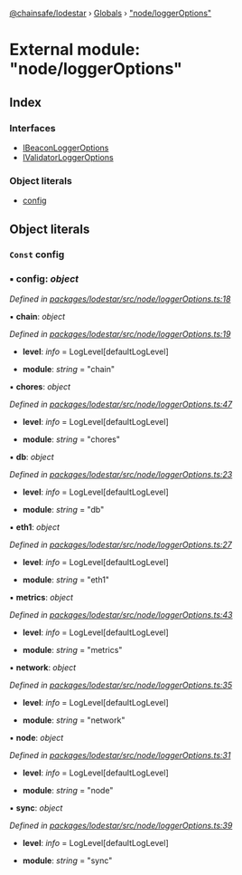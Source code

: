 [@chainsafe/lodestar](../README.md) › [Globals](../globals.md) › ["node/loggerOptions"](_node_loggeroptions_.md)

# External module: "node/loggerOptions"

## Index

### Interfaces

* [IBeaconLoggerOptions](../interfaces/_node_loggeroptions_.ibeaconloggeroptions.md)
* [IValidatorLoggerOptions](../interfaces/_node_loggeroptions_.ivalidatorloggeroptions.md)

### Object literals

* [config](_node_loggeroptions_.md#const-config)

## Object literals

### `Const` config

### ▪ **config**: *object*

*Defined in [packages/lodestar/src/node/loggerOptions.ts:18](https://github.com/ChainSafe/lodestar/blob/5f04d592a/packages/lodestar/src/node/loggerOptions.ts#L18)*

▪ **chain**: *object*

*Defined in [packages/lodestar/src/node/loggerOptions.ts:19](https://github.com/ChainSafe/lodestar/blob/5f04d592a/packages/lodestar/src/node/loggerOptions.ts#L19)*

* **level**: *info* = LogLevel[defaultLogLevel]

* **module**: *string* = "chain"

▪ **chores**: *object*

*Defined in [packages/lodestar/src/node/loggerOptions.ts:47](https://github.com/ChainSafe/lodestar/blob/5f04d592a/packages/lodestar/src/node/loggerOptions.ts#L47)*

* **level**: *info* = LogLevel[defaultLogLevel]

* **module**: *string* = "chores"

▪ **db**: *object*

*Defined in [packages/lodestar/src/node/loggerOptions.ts:23](https://github.com/ChainSafe/lodestar/blob/5f04d592a/packages/lodestar/src/node/loggerOptions.ts#L23)*

* **level**: *info* = LogLevel[defaultLogLevel]

* **module**: *string* = "db"

▪ **eth1**: *object*

*Defined in [packages/lodestar/src/node/loggerOptions.ts:27](https://github.com/ChainSafe/lodestar/blob/5f04d592a/packages/lodestar/src/node/loggerOptions.ts#L27)*

* **level**: *info* = LogLevel[defaultLogLevel]

* **module**: *string* = "eth1"

▪ **metrics**: *object*

*Defined in [packages/lodestar/src/node/loggerOptions.ts:43](https://github.com/ChainSafe/lodestar/blob/5f04d592a/packages/lodestar/src/node/loggerOptions.ts#L43)*

* **level**: *info* = LogLevel[defaultLogLevel]

* **module**: *string* = "metrics"

▪ **network**: *object*

*Defined in [packages/lodestar/src/node/loggerOptions.ts:35](https://github.com/ChainSafe/lodestar/blob/5f04d592a/packages/lodestar/src/node/loggerOptions.ts#L35)*

* **level**: *info* = LogLevel[defaultLogLevel]

* **module**: *string* = "network"

▪ **node**: *object*

*Defined in [packages/lodestar/src/node/loggerOptions.ts:31](https://github.com/ChainSafe/lodestar/blob/5f04d592a/packages/lodestar/src/node/loggerOptions.ts#L31)*

* **level**: *info* = LogLevel[defaultLogLevel]

* **module**: *string* = "node"

▪ **sync**: *object*

*Defined in [packages/lodestar/src/node/loggerOptions.ts:39](https://github.com/ChainSafe/lodestar/blob/5f04d592a/packages/lodestar/src/node/loggerOptions.ts#L39)*

* **level**: *info* = LogLevel[defaultLogLevel]

* **module**: *string* = "sync"
